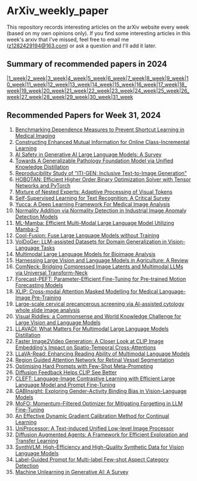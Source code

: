 # ArXiv_weekly_paper
This repository records interesting articles on the arXiv website every week (based on my own opinions only).
If you find some interesting articles in this week's arxiv that I've missed, feel free to email me (z1282429194@163.com) or ask a question and I'll add it later.

## Summary of recommended papers in 2024
<!-- | | | | |
|--------|--------|--------|--------| -->
|[1_week](https://github.com/Fatflower/ArXiv_weekly_paper/blob/main/2024/1_week.md)|[2_week](https://github.com/Fatflower/ArXiv_weekly_paper/blob/main/2024/2_week.md)|[3_week](https://github.com/Fatflower/ArXiv_weekly_paper/blob/main/2024/3_week.md)|[4_week](https://github.com/Fatflower/ArXiv_weekly_paper/blob/main/2024/4_week.md)|[5_week](https://github.com/Fatflower/ArXiv_weekly_paper/blob/main/2024/5_week.md)|[6_week](https://github.com/Fatflower/ArXiv_weekly_paper/blob/main/2024/6_week.md)|[7_week](https://github.com/Fatflower/ArXiv_weekly_paper/blob/main/2024/7_week.md)|[8_week](https://github.com/Fatflower/ArXiv_weekly_paper/blob/main/2024/8_week.md)|[9_week](https://github.com/Fatflower/ArXiv_weekly_paper/blob/main/2024/9_week.md)|[10_week](https://github.com/Fatflower/ArXiv_weekly_paper/blob/main/2024/10_week.md)|[11_week](https://github.com/Fatflower/ArXiv_weekly_paper/blob/main/2024/11_week.md)|[12_week](https://github.com/Fatflower/ArXiv_weekly_paper/blob/main/2024/12_week.md)|[13_week](https://github.com/Fatflower/ArXiv_weekly_paper/blob/main/2024/13_week.md)|[14_week](https://github.com/Fatflower/ArXiv_weekly_paper/blob/main/2024/14_week.md)|[15_week](https://github.com/Fatflower/ArXiv_weekly_paper/blob/main/2024/15_week.md)|[16_week](https://github.com/Fatflower/ArXiv_weekly_paper/blob/main/2024/16_week.md)|[17_week](https://github.com/Fatflower/ArXiv_weekly_paper/blob/main/2024/17_week.md)|[18_week](https://github.com/Fatflower/ArXiv_weekly_paper/blob/main/2024/18_week.md)|[19_week](https://github.com/Fatflower/ArXiv_weekly_paper/blob/main/2024/19_week.md)|[20_week](https://github.com/Fatflower/ArXiv_weekly_paper/blob/main/2024/20_week.md)|[21_week](https://github.com/Fatflower/ArXiv_weekly_paper/blob/main/2024/21_week.md)|[22_week](https://github.com/Fatflower/ArXiv_weekly_paper/blob/main/2024/22_week.md)|[23_week](https://github.com/Fatflower/ArXiv_weekly_paper/blob/main/2024/23_week.md)|[24_week](https://github.com/Fatflower/ArXiv_weekly_paper/blob/main/2024/24_week.md)|[25_week](https://github.com/Fatflower/ArXiv_weekly_paper/blob/main/2024/25_week.md)|[26_week](https://github.com/Fatflower/ArXiv_weekly_paper/blob/main/2024/26_week.md)|[27_week](https://github.com/Fatflower/ArXiv_weekly_paper/blob/main/2024/27_week.md)|[28_week](https://github.com/Fatflower/ArXiv_weekly_paper/blob/main/2024/28_week.md)|[29_week](https://github.com/Fatflower/ArXiv_weekly_paper/blob/main/2024/29_week.md)|[30_week](https://github.com/Fatflower/ArXiv_weekly_paper/blob/main/2024/30_week.md)|[31_week](https://github.com/Fatflower/ArXiv_weekly_paper/blob/main/2024/31_week.md)



<!-- | | | | | -->

## Recommended Papers for Week 31, 2024
1. [Benchmarking Dependence Measures to Prevent Shortcut Learning in Medical Imaging](https://arxiv.org/abs/2407.18792)
2. [Constructing Enhanced Mutual Information for Online Class-Incremental Learning](https://arxiv.org/abs/2407.18526)
3. [AI Safety in Generative AI Large Language Models: A Survey](https://arxiv.org/abs/2407.18369)
4. [Towards A Generalizable Pathology Foundation Model via Unified Knowledge Distillation](https://arxiv.org/abs/2407.18449)
5. [Reproducibility Study of "ITI-GEN: Inclusive Text-to-Image Generation"](https://arxiv.org/abs/2407.19996)
6. [HOBOTAN: Efficient Higher Order Binary Optimization Solver with Tensor Networks and PyTorch](https://arxiv.org/abs/2407.19987)
7. [Mixture of Nested Experts: Adaptive Processing of Visual Tokens](https://arxiv.org/abs/2407.19985)
8. [Self-Supervised Learning for Text Recognition: A Critical Survey](https://arxiv.org/abs/2407.19889)
9. [Yucca: A Deep Learning Framework For Medical Image Analysis](https://arxiv.org/abs/2407.19888)
10. [Normality Addition via Normality Detection in Industrial Image Anomaly Detection Models](https://arxiv.org/abs/2407.19849)
11. [ML-Mamba: Efficient Multi-Modal Large Language Model Utilizing Mamba-2](https://arxiv.org/abs/2407.19832)
12. [Cool-Fusion: Fuse Large Language Models without Training](https://arxiv.org/abs/2407.19807)
13. [VolDoGer: LLM-assisted Datasets for Domain Generalization in Vision-Language Tasks](https://arxiv.org/abs/2407.19795)
14. [Multimodal Large Language Models for Bioimage Analysis](https://arxiv.org/abs/2407.19778)
15. [Harnessing Large Vision and Language Models in Agriculture: A Review](https://arxiv.org/abs/2407.19679)
16. [ComNeck: Bridging Compressed Image Latents and Multimodal LLMs via Universal Transform-Neck](https://arxiv.org/abs/2407.19651)
17. [Forecast-PEFT: Parameter-Efficient Fine-Tuning for Pre-trained Motion Forecasting Models](https://arxiv.org/abs/2407.19564)
18. [XLIP: Cross-modal Attention Masked Modelling for Medical Language-Image Pre-Training](https://arxiv.org/abs/2407.19546)
19. [Large-scale cervical precancerous screening via AI-assisted cytology whole slide image analysis](https://arxiv.org/abs/2407.19512)
20. [Visual Riddles: a Commonsense and World Knowledge Challenge for Large Vision and Language Models](https://arxiv.org/abs/2407.19474)
21. [LLAVADI: What Matters For Multimodal Large Language Models Distillation](https://arxiv.org/abs/2407.19409)
22. [Faster Image2Video Generation: A Closer Look at CLIP Image Embedding's Impact on Spatio-Temporal Cross-Attentions](https://arxiv.org/abs/2407.19205)
23. [LLaVA-Read: Enhancing Reading Ability of Multimodal Language Models](https://arxiv.org/abs/2407.19185)
24. [Region Guided Attention Network for Retinal Vessel Segmentation](https://arxiv.org/abs/2407.18970)
25. [Optimising Hard Prompts with Few-Shot Meta-Prompting](https://arxiv.org/abs/2407.18920)
26. [Diffusion Feedback Helps CLIP See Better](https://arxiv.org/abs/2407.20171)
27. [CLEFT: Language-Image Contrastive Learning with Efficient Large Language Model and Prompt Fine-Tuning](https://arxiv.org/abs/2407.21011)
28. [GABInsight: Exploring Gender-Activity Binding Bias in Vision-Language Models](https://arxiv.org/abs/2407.21001)
29. [MoFO: Momentum-Filtered Optimizer for Mitigating Forgetting in LLM Fine-Tuning](https://arxiv.org/abs/2407.20999)
30. [An Effective Dynamic Gradient Calibration Method for Continual Learning](https://arxiv.org/abs/2407.20956)
31. [UniProcessor: A Text-induced Unified Low-level Image Processor](https://arxiv.org/abs/2407.20928)
32. [Diffusion Augmented Agents: A Framework for Efficient Exploration and Transfer Learning](https://arxiv.org/abs/2407.20798)
33. [SynthVLM: High-Efficiency and High-Quality Synthetic Data for Vision Language Models](https://arxiv.org/abs/2407.20756)
34. [Label-Guided Prompt for Multi-label Few-shot Aspect Category Detection](https://arxiv.org/abs/2407.20673)
35. [Machine Unlearning in Generative AI: A Survey](https://arxiv.org/abs/2407.20516)